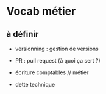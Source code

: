 # Vocab métier 

## à définir 

- versionning : gestion de versions

- PR : pull request (à quoi ça sert ?)

- écriture comptables // métier

- dette technique